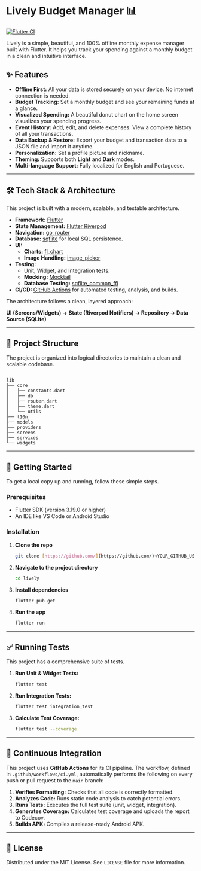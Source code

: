 
# Lively Budget Manager 📊

[![Flutter CI](https://github.com/<YOUR_GITHUB_USERNAME>/<YOUR_REPOSITORY_NAME>/actions/workflows/ci.yml/badge.svg)](https://github.com/<YOUR_GITHUB_USERNAME>/<YOUR_REPOSITORY_NAME>/actions/workflows/ci.yml)

Lively is a simple, beautiful, and 100% offline monthly expense manager built with Flutter. It helps you track your spending against a monthly budget in a clean and intuitive interface.



## ✨ Features

* **Offline First:** All your data is stored securely on your device. No internet connection is needed.
* **Budget Tracking:** Set a monthly budget and see your remaining funds at a glance.
* **Visualized Spending:** A beautiful donut chart on the home screen visualizes your spending progress.
* **Event History:** Add, edit, and delete expenses. View a complete history of all your transactions.
* **Data Backup & Restore:** Export your budget and transaction data to a JSON file and import it anytime.
* **Personalization:** Set a profile picture and nickname.
* **Theming:** Supports both **Light** and **Dark** modes.
* **Multi-language Support:** Fully localized for English and Portuguese.

---

## 🛠️ Tech Stack & Architecture

This project is built with a modern, scalable, and testable architecture.

* **Framework:** [Flutter](https://flutter.dev/)
* **State Management:** [Flutter Riverpod](https://riverpod.dev/)
* **Navigation:** [go_router](https://pub.dev/packages/go_router)
* **Database:** [sqflite](https://pub.dev/packages/sqflite) for local SQL persistence.
* **UI:**
    * **Charts:** [fl_chart](https://pub.dev/packages/fl_chart)
    * **Image Handling:** [image_picker](https://pub.dev/packages/image_picker)
* **Testing:**
    * Unit, Widget, and Integration tests.
    * **Mocking:** [Mocktail](https://pub.dev/packages/mocktail)
    * **Database Testing:** [sqflite_common_ffi](https://pub.dev/packages/sqflite_common_ffi)
* **CI/CD:** [GitHub Actions](https://github.com/features/actions) for automated testing, analysis, and builds.

The architecture follows a clean, layered approach:

**UI (Screens/Widgets) → State (Riverpod Notifiers) → Repository → Data Source (SQLite)**

---

## 📂 Project Structure

The project is organized into logical directories to maintain a clean and scalable codebase.

```

lib
├── core
│   ├── constants.dart
│   ├── db
│   ├── router.dart
│   ├── theme.dart
│   └── utils
├── l10n
├── models
├── providers
├── screens
├── services
└── widgets

````

---

## 🚀 Getting Started

To get a local copy up and running, follow these simple steps.

### Prerequisites

* Flutter SDK (version 3.19.0 or higher)
* An IDE like VS Code or Android Studio

### Installation

1.  **Clone the repo**
    ```sh
    git clone [https://github.com/](https://github.com/)<YOUR_GITHUB_USERNAME>/<YOUR_REPOSITORY_NAME>.git
    ```
2.  **Navigate to the project directory**
    ```sh
    cd lively
    ```
3.  **Install dependencies**
    ```sh
    flutter pub get
    ```
4.  **Run the app**
    ```sh
    flutter run
    ```

---

## ✅ Running Tests

This project has a comprehensive suite of tests.

1.  **Run Unit & Widget Tests:**
    ```sh
    flutter test
    ```
2.  **Run Integration Tests:**
    ```sh
    flutter test integration_test
    ```
3.  **Calculate Test Coverage:**
    ```sh
    flutter test --coverage
    ```

---

## 🤖 Continuous Integration

This project uses **GitHub Actions** for its CI pipeline. The workflow, defined in `.github/workflows/ci.yml`, automatically performs the following on every push or pull request to the `main` branch:

1.  **Verifies Formatting:** Checks that all code is correctly formatted.
2.  **Analyzes Code:** Runs static code analysis to catch potential errors.
3.  **Runs Tests:** Executes the full test suite (unit, widget, integration).
4.  **Generates Coverage:** Calculates test coverage and uploads the report to Codecov.
5.  **Builds APK:** Compiles a release-ready Android APK.

---

## 📄 License

Distributed under the MIT License. See `LICENSE` file for more information.
````